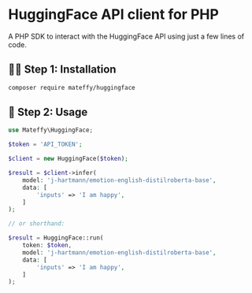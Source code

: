 # HuggingFace API client for PHP

A PHP SDK to interact with the HuggingFace API using just a few lines of code.

## 🧑‍💻 Step 1: Installation

```bash
composer require mateffy/huggingface
```

## 🚀 Step 2: Usage

```php
use Mateffy\HuggingFace;

$token = 'API_TOKEN';

$client = new HuggingFace($token);

$result = $client->infer(
    model: 'j-hartmann/emotion-english-distilroberta-base',
    data: [
        'inputs' => 'I am happy',
    ]
);

// or shorthand:

$result = HuggingFace::run(
    token: $token,
    model: 'j-hartmann/emotion-english-distilroberta-base',
    data: [
        'inputs' => 'I am happy',
    ]
);


```